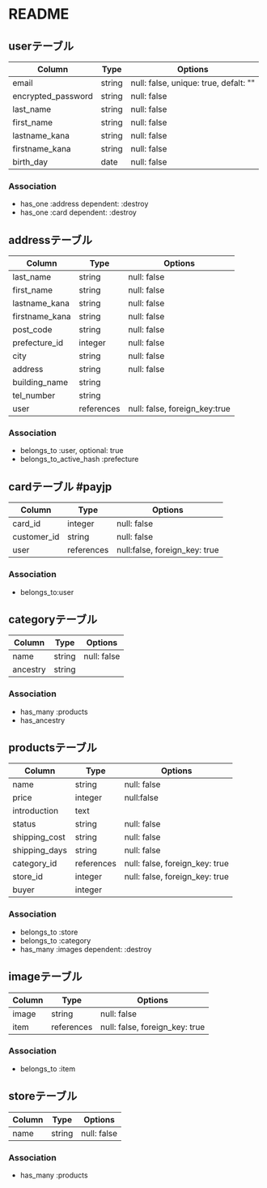 # README

## userテーブル
|Column|Type|Options|
|------|----|-------|
|email|string|null: false, unique: true, defalt: ""|
|encrypted_password|string|null: false|default: ""｜
|last_name|string|null: false|
|first_name|string|null: false|
|lastname_kana|string|null: false|
|firstname_kana|string|null: false|
|birth_day|date|null: false|

### Association
 - has_one :address dependent: :destroy
 - has_one :card dependent: :destroy


## addressテーブル
|Column|Type|Options|
|------|----|-------|
|last_name|string|null: false|
|first_name|string|null: false|
|lastname_kana|string|null: false|
|firstname_kana|string|null: false|
|post_code|string|null: false|
|prefecture_id|integer|null: false|
|city|string|null: false|
|address|string|null: false|
|building_name|string|
|tel_number|string|
|user|references|null: false, foreign_key:true|

### Association
 - belongs_to :user, optional: true
 - belongs_to_active_hash :prefecture


## cardテーブル #payjp
|Column|Type|Options|
|------|----|-------|
|card_id|integer|null: false|
|customer_id|string|null: false|
|user|references|null:false, foreign_key: true|

### Association
 - belongs_to:user


## categoryテーブル
|Column|Type|Options|
|------|----|-------|
|name|string|null: false|
|ancestry|string|

### Association
 - has_many :products
 - has_ancestry


##  productsテーブル
|Column|Type|Options|
|------|----|-------|
|name|string|null: false|
|price|integer|null:false|
|introduction|text|
|status|string|null: false|
|shipping_cost|string|null: false|
|shipping_days|string|null: false|
|category_id|references|null: false, foreign_key: true
|store_id|integer|null: false, foreign_key: true|
|buyer|integer|

### Association
 - belongs_to :store
 - belongs_to :category
 - has_many :images dependent: :destroy


## imageテーブル
|Column|Type|Options|
|------|----|-------|
|image|string|null: false|
|item|references|null: false, foreign_key: true|

### Association
 - belongs_to :item


## storeテーブル
|Column|Type|Options|
|------|----|-------|
|name|string|null: false|

### Association
 - has_many :products
